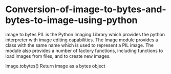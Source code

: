 # Conversion-of-image-to-bytes-and-bytes-to-image-using-python
image to  bytes 
PIL is the Python Imaging Library which provides the python interpreter with image editing capabilities. The Image module provides a class with the same name which is used to represent a PIL image. The module also provides a number of factory functions, including functions to load images from files, and to create new images.

Image.tobytes() Return image as a bytes object
